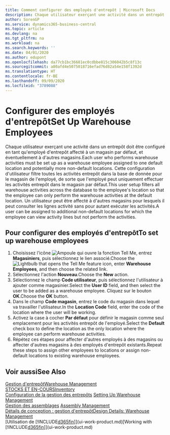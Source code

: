 ```yaml
---
title: Comment configurer des employés d'entrepôt | Microsoft Docs
description: Chaque utilisateur exerçant une activité dans un entrepôt doit être configuré en tant qu'employé d'entrepôt affecté à un magasin par défaut, et éventuellement à d'autres magasins.
author: SorenGP
ms.service: dynamics365-business-central
ms.topic: article
ms.devlang: na
ms.tgt_pltfrm: na
ms.workload: na
ms.search.keywords: ''
ms.date: 04/01/2020
ms.author: edupont
ms.openlocfilehash: da77cb1bc36681ec0cdbbe815c306042b5c8f13c
ms.sourcegitcommit: a80afd4e5075018716efad76d82a54e158f1392d
ms.translationtype: HT
ms.contentlocale: fr-BE
ms.lasthandoff: 09/09/2020
ms.locfileid: "3789088"
---
```

# <a name="set-up-warehouse-employees"></a><span data-ttu-id="15ce1-103">Configurer des employés d'entrepôt</span><span class="sxs-lookup"><span data-stu-id="15ce1-103">Set Up Warehouse Employees</span></span>
<span data-ttu-id="15ce1-104">Chaque utilisateur exerçant une activité dans un entrepôt doit être configuré en tant qu'employé d'entrepôt affecté à un magasin par défaut, et éventuellement à d'autres magasins.</span><span class="sxs-lookup"><span data-stu-id="15ce1-104">Each user who performs warehouse activities must be set up as a warehouse employee assigned to one default location and potentially more non-default locations.</span></span> <span data-ttu-id="15ce1-105">Cette configuration d'utilisateur filtre toutes les activités entrepôt dans la base de donnée pour le magasin de l'employé, de sorte que l'employé peut uniquement effectuer les activités entrepôt dans le magasin par défaut.</span><span class="sxs-lookup"><span data-stu-id="15ce1-105">This user setup filters all warehouse activities across the database to the employee's location so that the employee can only perform the warehouse activities at the default location.</span></span> <span data-ttu-id="15ce1-106">Un utilisateur peut être affecté à d'autres magasins pour lesquels il peut consulter les lignes activité sans pour autant exécuter les activités.</span><span class="sxs-lookup"><span data-stu-id="15ce1-106">A user can be assigned to additional non-default locations for which the employee can view activity lines but not perform the activities.</span></span>

## <a name="to-set-up-warehouse-employees"></a><span data-ttu-id="15ce1-107">Pour configurer des employés d'entrepôt</span><span class="sxs-lookup"><span data-stu-id="15ce1-107">To set up warehouse employees</span></span>  
1.  <span data-ttu-id="15ce1-108">Choisissez l'icône ![Ampoule qui ouvre la fonction Tell Me](media/ui-search/search_small.png "Dites-moi ce que vous voulez faire"), entrez **Magasiniers**, puis sélectionnez le lien associé.</span><span class="sxs-lookup"><span data-stu-id="15ce1-108">Choose the ![Lightbulb that opens the Tell Me feature](media/ui-search/search_small.png "Tell me what you want to do") icon, enter **Warehouse Employees**, and then choose the related link.</span></span>  
2. <span data-ttu-id="15ce1-109">Sélectionnez l'action **Nouveau**.</span><span class="sxs-lookup"><span data-stu-id="15ce1-109">Choose the **New** action.</span></span>  
3. <span data-ttu-id="15ce1-110">Sélectionnez le champ **Code utilisateur**, puis sélectionnez l'utilisateur à ajouter comme magasinier.</span><span class="sxs-lookup"><span data-stu-id="15ce1-110">Select the **User ID** field, and then select the user to be added as a warehouse employee.</span></span> <span data-ttu-id="15ce1-111">Cliquez sur le bouton **OK**.</span><span class="sxs-lookup"><span data-stu-id="15ce1-111">Choose the **OK** button.</span></span>  
6.  <span data-ttu-id="15ce1-112">Dans le champ **Code magasin**, entrez le code du magasin dans lequel va travailler l'utilisateur.</span><span class="sxs-lookup"><span data-stu-id="15ce1-112">In the **Location Code** field, enter the code of the location where the user will be working.</span></span>  
7.  <span data-ttu-id="15ce1-113">Activez la case à cocher **Par défaut** pour définir le magasin comme seul emplacement pour les activités entrepôt de l'employé.</span><span class="sxs-lookup"><span data-stu-id="15ce1-113">Select the **Default** check box to define the location as the only location where the employee can perform warehouse activities.</span></span>  
8.  <span data-ttu-id="15ce1-114">Répétez ces étapes pour affecter d'autres employés à des magasins ou affecter d'autres magasins à des employés d'entrepôt existants.</span><span class="sxs-lookup"><span data-stu-id="15ce1-114">Repeat these steps to assign other employees to locations or assign non-default locations to existing warehouse employees.</span></span>  

## <a name="see-also"></a><span data-ttu-id="15ce1-115">Voir aussi</span><span class="sxs-lookup"><span data-stu-id="15ce1-115">See Also</span></span>  
[<span data-ttu-id="15ce1-116">Gestion d'entrepôt</span><span class="sxs-lookup"><span data-stu-id="15ce1-116">Warehouse Management</span></span>](warehouse-manage-warehouse.md)  
[<span data-ttu-id="15ce1-117">STOCKS ET EN-COURS</span><span class="sxs-lookup"><span data-stu-id="15ce1-117">Inventory</span></span>](inventory-manage-inventory.md)  
<span data-ttu-id="15ce1-118">[Configuration de la gestion des entrepôts](warehouse-setup-warehouse.md)   </span><span class="sxs-lookup"><span data-stu-id="15ce1-118">[Setting Up Warehouse Management](warehouse-setup-warehouse.md)   </span></span>  
<span data-ttu-id="15ce1-119">[Gestion des assemblages](assembly-assemble-items.md)  </span><span class="sxs-lookup"><span data-stu-id="15ce1-119">[Assembly Management](assembly-assemble-items.md)  </span></span>  
[<span data-ttu-id="15ce1-120">Détails de conception : gestion d'entrepôt</span><span class="sxs-lookup"><span data-stu-id="15ce1-120">Design Details: Warehouse Management</span></span>](design-details-warehouse-management.md)  
<span data-ttu-id="15ce1-121">[Utilisation de [!INCLUDE[d365fin](includes/d365fin_md.md)]](ui-work-product.md)</span><span class="sxs-lookup"><span data-stu-id="15ce1-121">[Working with [!INCLUDE[d365fin](includes/d365fin_md.md)]](ui-work-product.md)</span></span>  
